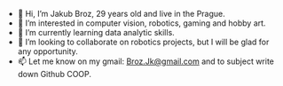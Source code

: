 - 👋 Hi, I’m Jakub Broz, 29 years old and  live in the Prague. 
- 👀 I’m interested in computer vision, robotics, gaming and hobby art. 
- 🌱 I’m currently learning data analytic skills.
- 💞️ I’m looking to collaborate on robotics projects, but I will be glad for any opportunity.
- 📫 Let me know on my gmail: Broz.Jk@gmail.com and to subject write down Github COOP.
